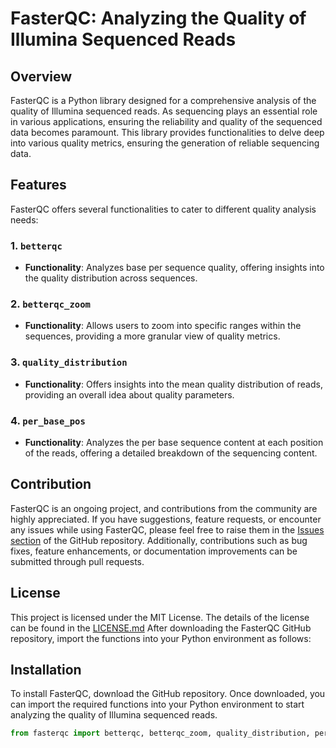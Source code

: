 # FasterQC: Analyzing the Quality of Illumina Sequenced Reads

## Overview

FasterQC is a Python library designed for a comprehensive analysis of the quality of Illumina sequenced reads. As sequencing plays an essential role in various applications, ensuring the reliability and quality of the sequenced data becomes paramount. This library provides functionalities to delve deep into various quality metrics, ensuring the generation of reliable sequencing data.

## Features

FasterQC offers several functionalities to cater to different quality analysis needs:

### 1. `betterqc`

- **Functionality**: Analyzes base per sequence quality, offering insights into the quality distribution across sequences.

### 2. `betterqc_zoom`

- **Functionality**: Allows users to zoom into specific ranges within the sequences, providing a more granular view of quality metrics.

### 3. `quality_distribution`

- **Functionality**: Offers insights into the mean quality distribution of reads, providing an overall idea about quality parameters.

### 4. `per_base_pos`

- **Functionality**: Analyzes the per base sequence content at each position of the reads, offering a detailed breakdown of the sequencing content.

## Contribution

FasterQC is an ongoing project, and contributions from the community are highly appreciated. If you have suggestions, feature requests, or encounter any issues while using FasterQC, please feel free to raise them in the [Issues section](link_to_issues) of the GitHub repository. Additionally, contributions such as bug fixes, feature enhancements, or documentation improvements can be submitted through pull requests.

## License

This project is licensed under the MIT License. The details of the license can be found in the [LICENSE.md](LICENSE.md)
After downloading the FasterQC GitHub repository, import the functions into your Python environment as follows:
## Installation

To install FasterQC, download the GitHub repository. Once downloaded, you can import the required functions into your Python environment to start analyzing the quality of Illumina sequenced reads.

```python
from fasterqc import betterqc, betterqc_zoom, quality_distribution, per_base_pos






 
